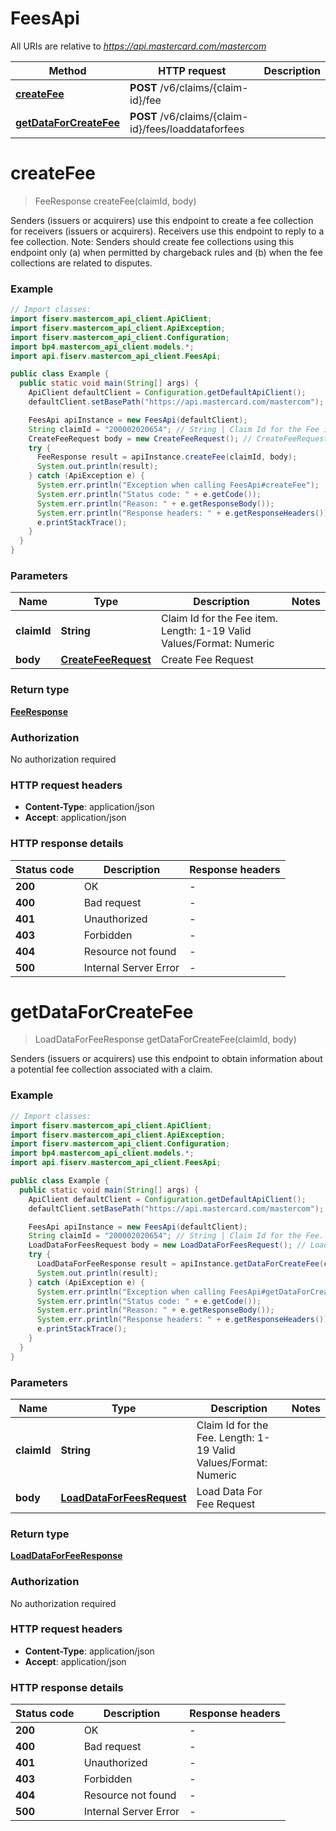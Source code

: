 # FeesApi

All URIs are relative to *https://api.mastercard.com/mastercom*

| Method | HTTP request | Description |
|------------- | ------------- | -------------|
| [**createFee**](FeesApi.md#createFee) | **POST** /v6/claims/{claim-id}/fee |  |
| [**getDataForCreateFee**](FeesApi.md#getDataForCreateFee) | **POST** /v6/claims/{claim-id}/fees/loaddataforfees |  |


<a id="createFee"></a>
# **createFee**
> FeeResponse createFee(claimId, body)



Senders (issuers or acquirers) use this endpoint to create a fee collection for receivers (issuers or acquirers). Receivers use this endpoint to reply to a fee collection.   Note: Senders should create fee collections using this endpoint only (a) when permitted by chargeback rules and (b) when the fee collections are related to disputes.

### Example
```java
// Import classes:
import fiserv.mastercom_api_client.ApiClient;
import fiserv.mastercom_api_client.ApiException;
import fiserv.mastercom_api_client.Configuration;
import bp4.mastercom_api_client.models.*;
import api.fiserv.mastercom_api_client.FeesApi;

public class Example {
  public static void main(String[] args) {
    ApiClient defaultClient = Configuration.getDefaultApiClient();
    defaultClient.setBasePath("https://api.mastercard.com/mastercom");

    FeesApi apiInstance = new FeesApi(defaultClient);
    String claimId = "200002020654"; // String | Claim Id for the Fee item.   Length: 1-19   Valid Values/Format: Numeric
    CreateFeeRequest body = new CreateFeeRequest(); // CreateFeeRequest | Create Fee Request
    try {
      FeeResponse result = apiInstance.createFee(claimId, body);
      System.out.println(result);
    } catch (ApiException e) {
      System.err.println("Exception when calling FeesApi#createFee");
      System.err.println("Status code: " + e.getCode());
      System.err.println("Reason: " + e.getResponseBody());
      System.err.println("Response headers: " + e.getResponseHeaders());
      e.printStackTrace();
    }
  }
}
```

### Parameters

| Name | Type | Description  | Notes |
|------------- | ------------- | ------------- | -------------|
| **claimId** | **String**| Claim Id for the Fee item.   Length: 1-19   Valid Values/Format: Numeric | |
| **body** | [**CreateFeeRequest**](CreateFeeRequest.md)| Create Fee Request | |

### Return type

[**FeeResponse**](FeeResponse.md)

### Authorization

No authorization required

### HTTP request headers

 - **Content-Type**: application/json
 - **Accept**: application/json

### HTTP response details
| Status code | Description | Response headers |
|-------------|-------------|------------------|
| **200** | OK |  -  |
| **400** | Bad request |  -  |
| **401** | Unauthorized |  -  |
| **403** | Forbidden |  -  |
| **404** | Resource not found |  -  |
| **500** | Internal Server Error |  -  |

<a id="getDataForCreateFee"></a>
# **getDataForCreateFee**
> LoadDataForFeeResponse getDataForCreateFee(claimId, body)



Senders (issuers or acquirers) use this endpoint to obtain information about a potential fee collection associated with a claim.

### Example
```java
// Import classes:
import fiserv.mastercom_api_client.ApiClient;
import fiserv.mastercom_api_client.ApiException;
import fiserv.mastercom_api_client.Configuration;
import bp4.mastercom_api_client.models.*;
import api.fiserv.mastercom_api_client.FeesApi;

public class Example {
  public static void main(String[] args) {
    ApiClient defaultClient = Configuration.getDefaultApiClient();
    defaultClient.setBasePath("https://api.mastercard.com/mastercom");

    FeesApi apiInstance = new FeesApi(defaultClient);
    String claimId = "200002020654"; // String | Claim Id for the Fee.   Length: 1-19   Valid Values/Format: Numeric
    LoadDataForFeesRequest body = new LoadDataForFeesRequest(); // LoadDataForFeesRequest | Load Data For Fee Request
    try {
      LoadDataForFeeResponse result = apiInstance.getDataForCreateFee(claimId, body);
      System.out.println(result);
    } catch (ApiException e) {
      System.err.println("Exception when calling FeesApi#getDataForCreateFee");
      System.err.println("Status code: " + e.getCode());
      System.err.println("Reason: " + e.getResponseBody());
      System.err.println("Response headers: " + e.getResponseHeaders());
      e.printStackTrace();
    }
  }
}
```

### Parameters

| Name | Type | Description  | Notes |
|------------- | ------------- | ------------- | -------------|
| **claimId** | **String**| Claim Id for the Fee.   Length: 1-19   Valid Values/Format: Numeric | |
| **body** | [**LoadDataForFeesRequest**](LoadDataForFeesRequest.md)| Load Data For Fee Request | |

### Return type

[**LoadDataForFeeResponse**](LoadDataForFeeResponse.md)

### Authorization

No authorization required

### HTTP request headers

 - **Content-Type**: application/json
 - **Accept**: application/json

### HTTP response details
| Status code | Description | Response headers |
|-------------|-------------|------------------|
| **200** | OK |  -  |
| **400** | Bad request |  -  |
| **401** | Unauthorized |  -  |
| **403** | Forbidden |  -  |
| **404** | Resource not found |  -  |
| **500** | Internal Server Error |  -  |

